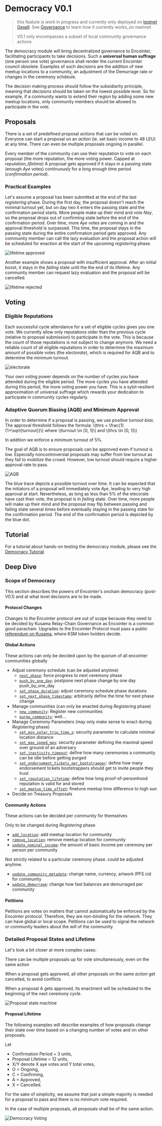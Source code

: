 # Democracy V0.1

> this feature is work in progress and currently only deployed on [testnet Gesell](./testnet-gesell.md). See [Governance](./decentralization-governance.md) to learn how it currently works_on mainnet
>
> V0.1 only encompasses a subset of local community governance actions

The democracy module will bring decentralized governance to Encointer, facilitating participants to take decisions. Such a **universal human suffrage** (one person one vote) governance shall render the current Encointer council obsolete. Examples of such decisions are the addition of new meetup locations to a community, an adjustment of the Demurrage rate or changes in the ceremony schdeule.

The decision making process should follow the subsidiarity principle, meaning that decisions should be taken on the lowest possible level. So for example, if a community wants to extend their region by adding some new meetup locations, only community members should be allowed to participate in the vote.

## Proposals

There is a set of predefined proposal _actions_ that can be voted on. Everyone can start a proposal on an _action_ (ie. set basic income to 48 LEU) at any time. There can even be multiple proposals ongoing in parallel.

Every member of the community can use their reputation to vote on each proposal (the more reputation, the more voting power. Capped at _reputation_lifetime_)
A proposal gets approved if it stays in a passing state (enough *Aye* votes) continuously for a long enough time period (*confirmation period*).

### Practical Examples

Let's assume a proposal has been submitted at the end of the last *registering* phase. During the first day, the proposal doesn't reach the minimal turnout yet, but on day two it enters the passing state and the confirmation period starts. More people make up their mind and vote *Nay*, so the proposal drops out of confirming state before the end of the confirmation period. Over time, more *Aye* votes are coming in and the approval threshold is surpassed. This time, the proposal stays in the passing state during the entire confirmation period gets approved. 
Any community member can call the lazy evaluation and the proposal action will be scheduled for enaction at the start of the upcoming *registering* phase. 

![lifetime approved](./fig/democracy-proposal-lifetime-approved.drawio.svg)

Another example shows a proposal with insufficient approval. After an initial boost, it stays in the *failing* state until the the end of its lifetime. Any community member can request lazy evaluation and the proposal will be cancelled.

![lifetime rejected](./fig/democracy-proposal-lifetime-rejected.drawio.svg)

## Voting

### Eligible Reputations

Each successful cycle attendance for a set of eligible cycles gives you one vote. We currently allow only reputations older than the previous cycle (relative to proposal submission) to participate in the vote. This is because the count of those reputations is not subject to change anymore. We need a reliable count of all eligible reputations in order to determine the maximum amount of possible votes (the *electorate*), which is required for AQB and to determine the minimum turnout. 

![electorate](./fig/democracy-electorate.drawio.svg)

Your own voting power depends on the number of cycles you have attended during the eligible period. The more cycles you have attended during this period, the more voting power you have. This is a sybil-resilient approximation of universal suffrage which rewards your dedication to participate in community cycles regularly.

### Adaptive Quorum Biasing (AQB) and Minimum Approval

In order to determine if a proposal is passing, we use *positive turnout bias*. The approval threshold follows the formula: \\(thrs = \frac{1}{1+\sqrt{turnout}}\\) where \\(turnout \in [0, 1]\\) and \\(thrs \in [0, 1]\\)

In addition we enforce a minimum turnout of 5%.

The goal of AQB is to ensure proposals can be approved even if turnout is low. Especially noncontroversial proposals may suffer from low turnout as they fail to mobilize the crowd. However, low turnout should require a higher approval rate to pass.

![AQB](./fig/democracy-aqb.drawio.svg)

The blue trace depicts a possible turnout over time. It can be expected that the initiators of a proposal will immediately vote *Aye*, leading to very high approval at start. Nevertheless, as long as less than 5% of the elecorate have cast their vote, the proposal is in *failing* state. Over time, more people will make up their mind and the proposal may flip between passing and failing state several times before eventually staying in the passing state for the confirmation period. The end of the confirmation period is depicted by the blue dot.  

## Tutorial

For a tutorial about hands-on testing the democracy module, please see the [Democracy Tutorial](./tutorials-democracy.md)

## Deep Dive

### Scope of Democracy

This section describes the powers of Encointer's onchain democracy (post-V0.1) and at what level decisions are to be made.

#### Protocol Changes

Changes to the Encointer protocol are out of scope because they need to be decided by Kusama Relay-Chain Governance as Encointer is a common good parachain. Upgrades to the Encointer Protocol must pass a public [referendum on Kusama](https://guide.kusama.network/docs/learn-governance/#referenda), where KSM token holders decide.

#### Global Actions

These actions can only be decided upon by the quorum of all encointer communities globally

-   Adjust ceremony schedule (can be adjusted anytime)
    -   [`next_phase`](https://github.com/encointer/pallets/blob/91cbd7c9c0d47c4a80c096d3b2b501625a6bb724/scheduler/src/lib.rs#L151): force progress to next ceremony phase
    -   [`push_by_one_day`](push_by_one_day): postpone next phase change by one day push_by_one_day
    -   [`set_phase_duration`](https://github.com/encointer/pallets/blob/91cbd7c9c0d47c4a80c096d3b2b501625a6bb724/scheduler/src/lib.rs#L173): adjust ceremony schedule phase durations
    -   [`set_next_phase_timestamp`](https://github.com/encointer/pallets/blob/91cbd7c9c0d47c4a80c096d3b2b501625a6bb724/scheduler/src/lib.rs#L184): arbitrarily define the time for next phase change
-   Manage communities (can only be enacted during _Registering_ phase)
    -   [`new_community`](https://github.com/encointer/pallets/blob/91cbd7c9c0d47c4a80c096d3b2b501625a6bb724/communities/src/lib.rs#L76): Register new communities
    -   [`purge_community`](https://github.com/encointer/pallets/blob/91cbd7c9c0d47c4a80c096d3b2b501625a6bb724/communities/src/lib.rs#L299): well...
-   Manage Ceremony Parameters (may only make sense to enact during _Registering_ phase)
    -   [`set_min_solar_trip_time_s`](https://github.com/encointer/pallets/blob/91cbd7c9c0d47c4a80c096d3b2b501625a6bb724/communities/src/lib.rs#L279): security parameter to calculate minimal location distance
    -   [`set_max_speed_mps`](https://github.com/encointer/pallets/blob/91cbd7c9c0d47c4a80c096d3b2b501625a6bb724/communities/src/lib.rs#L289): security parameter defining the maximal speed over ground of an adversary
    -   [`set_inactivity_timeout`](https://github.com/encointer/pallets/blob/91cbd7c9c0d47c4a80c096d3b2b501625a6bb724/ceremonies/src/lib.rs#L386): define how many ceremonies a community can be idle before getting purged
    -   [`set_endorsement_tickets_per_bootstrapper`](https://github.com/encointer/pallets/blob/91cbd7c9c0d47c4a80c096d3b2b501625a6bb724/ceremonies/src/lib.rs#L396): define how many endorsement tickets bootstrappers should get to invite people they trust
    -   [`set_reputation_lifetime`](https://github.com/encointer/pallets/blob/91cbd7c9c0d47c4a80c096d3b2b501625a6bb724/ceremonies/src/lib.rs#L396): define how long proof-of-personhood reputation is valid for and stored
    -   [`set_meetup_time_offset`](https://github.com/encointer/pallets/blob/91cbd7c9c0d47c4a80c096d3b2b501625a6bb724/ceremonies/src/lib.rs#L396): finetune meetup time difference to high sun
-   Decide on Treasury Proposals

#### Community Actions

These actions can be decided per community for themselves

Only to be changed during _Registering_ phase

-   [`add_location`](https://github.com/encointer/pallets/blob/91cbd7c9c0d47c4a80c096d3b2b501625a6bb724/communities/src/lib.rs#L143): add meetup location for community
-   [`remove_location`](https://github.com/encointer/pallets/blob/91cbd7c9c0d47c4a80c096d3b2b501625a6bb724/communities/src/lib.rs#L189): remove meetup location for community
-   [`update_nominal_income`](https://github.com/encointer/pallets/blob/91cbd7c9c0d47c4a80c096d3b2b501625a6bb724/communities/src/lib.rs#L258): the amount of basic income per ceremony per person per community

Not strictly related to a particular ceremony phase. could be adjusted anytime.

-   [`update_community_metadata`](https://github.com/encointer/pallets/blob/91cbd7c9c0d47c4a80c096d3b2b501625a6bb724/communities/src/lib.rs#L214): change name, currency, artwork IPFS cid for community
-   [`update_demurrage`](https://github.com/encointer/pallets/blob/91cbd7c9c0d47c4a80c096d3b2b501625a6bb724/communities/src/lib.rs#L238): change how fast balances are demurraged per community

#### Petitions

Petitions are votes on matters that cannot automatically be enforced by the Encointer protocol. Therefore, they are non-binding for the network. They can have global or local scope. Petitions can be used to signal the network or community leaders about the will of the community.



### Detailed Proposal States and Lifetime

Let's look a bit closer at more complex cases:

There can be multiple proposals up for vote simultaneously, even on the same action

When a proposal gets approved, all other proposals on the same _action_ get cancelled, to avoid conflicts

When a proposal A gets approved, its enactment will be scheduled to the beginning of the next ceremony cycle. 

![Proposal state machine](./fig/democracy-proposal-state-machine.drawio.svg)

#### Proposal Lifetime

The following examples will describe examples of how proposals change their state over time based on a changing number of votes and on other proposals.

Let

-   Confirmation Period = 3 units,
-   Proposal Lifetime = 12 units,
-   X/Y denote X aye votes and Y total votes,
-   O = Ongoing,
-   C = Confirming,
-   A = Approved,
-   X = Cancelled.

For the sake of simplicity, we assume that just a simple majority is needed for a proposal to pass and there is no minimum vote required.

In the case of multiple proposals, all proposals shall be of the same action.

![Democracy Voting](./fig/democracy-voting.drawio.svg)

